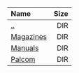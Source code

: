 |Name|Size|
|:---|---:|
|[..](../index.html)|DIR|
|[Magazines](Magazines/index.html)|DIR|
|[Manuals](Manuals/index.html)|DIR|
|[Palcom](Palcom/index.html)|DIR|
